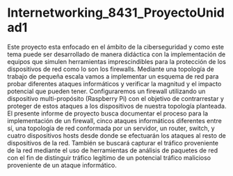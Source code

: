 # Internetworking_8431_ProyectoUnidad1
Este proyecto esta enfocado en el ámbito de la ciberseguridad y como este tema puede ser desarrollado de manera didáctica con la implementación de equipos que simulen herramientas imprescindibles para la protección de los dispositivos de red como lo son los firewalls. Mediante una topología de trabajo de pequeña escala vamos a implementar un esquema de red para probar diferentes ataques informáticos y verificar la magnitud y el impacto potencial que pueden tener. Configuraremos un firewall utilizando un dispositivo multi-propósito (Raspberry Pi) con el objetivo de contrarrestar y proteger de estos ataques a los dispositivos de nuestra topología planteada. El presente informe de proyecto busca documentar el proceso para la implementación de un firewall, cinco ataques informáticos diferentes entre sí, una topología de red conformada por un servidor, un router, switch, y cuatro dispositivos hosts desde donde se efectuarán los ataques al resto de dispositivos de la red. También se buscará capturar el tráfico proveniente de la red mediante el uso de herramientas de análisis de paquetes de red con el fin de distinguir tráfico legítimo de un potencial tráfico malicioso proveniente de un ataque informático.
